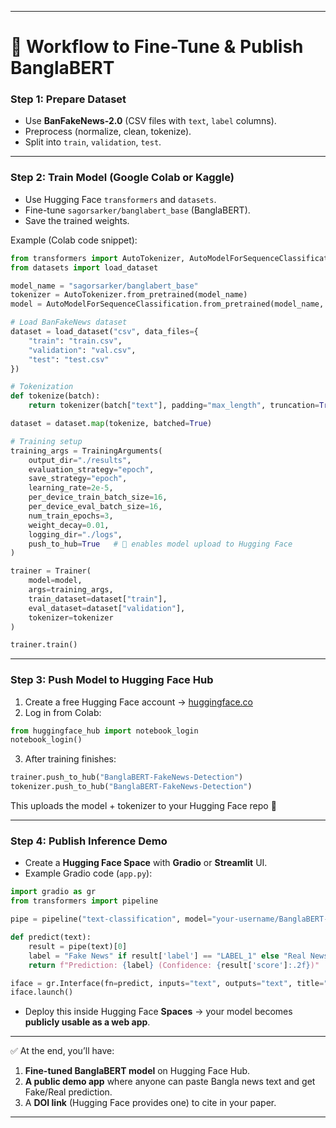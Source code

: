 
---

# 🚀 Workflow to Fine-Tune & Publish BanglaBERT

### **Step 1: Prepare Dataset**

* Use **BanFakeNews-2.0** (CSV files with `text`, `label` columns).
* Preprocess (normalize, clean, tokenize).
* Split into `train`, `validation`, `test`.

---

### **Step 2: Train Model (Google Colab or Kaggle)**

* Use Hugging Face `transformers` and `datasets`.
* Fine-tune `sagorsarker/banglabert_base` (BanglaBERT).
* Save the trained weights.

Example (Colab code snippet):

```python
from transformers import AutoTokenizer, AutoModelForSequenceClassification, Trainer, TrainingArguments
from datasets import load_dataset

model_name = "sagorsarker/banglabert_base"
tokenizer = AutoTokenizer.from_pretrained(model_name)
model = AutoModelForSequenceClassification.from_pretrained(model_name, num_labels=2)

# Load BanFakeNews dataset
dataset = load_dataset("csv", data_files={
    "train": "train.csv",
    "validation": "val.csv",
    "test": "test.csv"
})

# Tokenization
def tokenize(batch):
    return tokenizer(batch["text"], padding="max_length", truncation=True)

dataset = dataset.map(tokenize, batched=True)

# Training setup
training_args = TrainingArguments(
    output_dir="./results",
    evaluation_strategy="epoch",
    save_strategy="epoch",
    learning_rate=2e-5,
    per_device_train_batch_size=16,
    per_device_eval_batch_size=16,
    num_train_epochs=3,
    weight_decay=0.01,
    logging_dir="./logs",
    push_to_hub=True   # 🔑 enables model upload to Hugging Face
)

trainer = Trainer(
    model=model,
    args=training_args,
    train_dataset=dataset["train"],
    eval_dataset=dataset["validation"],
    tokenizer=tokenizer
)

trainer.train()
```

---

### **Step 3: Push Model to Hugging Face Hub**

1. Create a free Hugging Face account → [huggingface.co](https://huggingface.co)
2. Log in from Colab:

```python
from huggingface_hub import notebook_login
notebook_login()
```

3. After training finishes:

```python
trainer.push_to_hub("BanglaBERT-FakeNews-Detection")
tokenizer.push_to_hub("BanglaBERT-FakeNews-Detection")
```

This uploads the model + tokenizer to your Hugging Face repo 🎉

---

### **Step 4: Publish Inference Demo**

* Create a **Hugging Face Space** with **Gradio** or **Streamlit** UI.
* Example Gradio code (`app.py`):

```python
import gradio as gr
from transformers import pipeline

pipe = pipeline("text-classification", model="your-username/BanglaBERT-FakeNews-Detection")

def predict(text):
    result = pipe(text)[0]
    label = "Fake News" if result['label'] == "LABEL_1" else "Real News"
    return f"Prediction: {label} (Confidence: {result['score']:.2f})"

iface = gr.Interface(fn=predict, inputs="text", outputs="text", title="Bangla Fake News Detector")
iface.launch()
```

* Deploy this inside Hugging Face **Spaces** → your model becomes **publicly usable as a web app**.

---

✅ At the end, you’ll have:

1. **Fine-tuned BanglaBERT model** on Hugging Face Hub.
2. **A public demo app** where anyone can paste Bangla news text and get Fake/Real prediction.
3. A **DOI link** (Hugging Face provides one) to cite in your paper.

---

